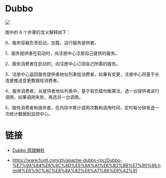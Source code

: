 # Dubbo

![](https://tva1.sinaimg.cn/large/007rAy9hgy1g2uxeyyhdfj30t20hc3za.jpg)

图中的 6 个步骤的含义解释如下：

0、服务容器负责启动，加载，运行服务提供者。

1、服务提供者在启动时，向注册中心注册自己提供的服务。

2、服务消费者在启动时，向注册中心订阅自己所需的服务。

3、注册中心返回服务提供者地址列表给消费者，如果有变更，注册中心将基于长连接推送变更数据给消费者。

4、服务消费者，从提供者地址列表中，基于软负载均衡算法，选一台提供者进行调用，如果调用失败，再选另一台调用。

5、服务消费者和提供者，在内存中累计调用次数和调用时间，定时每分钟发送一次统计数据到监控中心。

# 链接

- [Dubbo 原理解析](http://blog.csdn.net/column/details/learningdubbo.html)

- https://www.funtl.com/zh/apache-dubbo-rpc/Dubbo-%E7%9A%84%E6%9C%8D%E5%8A%A1%E6%B2%BB%E7%90%86.html#%E6%9C%AC%E8%8A%82%E8%A7%86%E9%A2%91
